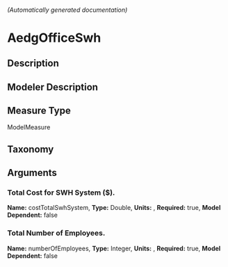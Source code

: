 

###### (Automatically generated documentation)

# AedgOfficeSwh

## Description


## Modeler Description


## Measure Type
ModelMeasure

## Taxonomy


## Arguments


### Total Cost for SWH System ($).

**Name:** costTotalSwhSystem,
**Type:** Double,
**Units:** ,
**Required:** true,
**Model Dependent:** false

### Total Number of Employees.

**Name:** numberOfEmployees,
**Type:** Integer,
**Units:** ,
**Required:** true,
**Model Dependent:** false




